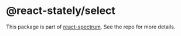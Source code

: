 # @react-stately/select

This package is part of [react-spectrum](https://github.com/watheia/rsp-kit). See the repo for more details.